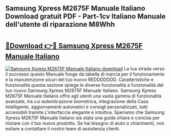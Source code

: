 ## Samsung Xpress M2675F Manuale Italiano Download gratuit PDF - Part-1cv Italiano Manuale dell'utente di riparazione M8Whh

# <h2><a href="http://dfgbfg7.blite.top/?on=Samsung+Xpress+M2675F+Manuale+Italiano">🔗Download 👉🔴 Samsung Xpress M2675F Manuale Italiano</a></h2>

[![Samsung Xpress M2675F Manuale Italiano download](https://i.imgur.com/lujVjoI.png)](http://dfgbfg7.blite.top/?on=Samsung+Xpress+M2675F+Manuale+Italiano)
La tua strada verso il successo questo Manuale funge da tabella di marcia per il funzionamento e la manutenzione sicuri del tuo nuovo REDDDDDDD. Caratteristiche e funzionalità questa sezione spiega le diverse funzionalità e funzionalità del tuo nuovo Samsung Xpress M2675F Manuale Italiano. Samsung Xpress M2675F Manuale Italiano offre agli utenti una vasta gamma di funzionalità avanzate, tra cui autenticazione biometrica, integrazione della Casa Intelligente, aggiornamenti automatici e consigli personalizzati, tutti accessibili tramite L'interfaccia elegante e intuitiva. Speriamo che Samsung Xpress M2675F Manuale Italiano sia stata una guida chiara e concisa per iniziare con il tuo nuovo prodotto. Se hai bisogno di aiuto o chiarimenti, non esitare a contattare il nostro team di assistenza clienti.
